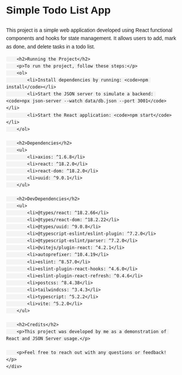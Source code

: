<!DOCTYPE html>
<html lang="en">
<head>
    <meta charset="UTF-8">
    <meta name="viewport" content="width=device-width, initial-scale=1.0">
    <title>Simple Todo List App</title>
    <style>
        body {
            font-family: Arial, sans-serif;
            line-height: 1.6;
            margin: 0;
            padding: 0;
        }
        .container {
            max-width: 800px;
            margin: 0 auto;
            padding: 20px;
        }
        h1, h2 {
            margin-bottom: 20px;
        }
        ul {
            list-style-type: none;
            padding: 0;
        }
        li {
            margin-bottom: 10px;
        }
        code {
            background-color: #f4f4f4;
            padding: 5px;
            border-radius: 4px;
        }
    </style>
</head>
<body>
    <div class="container">
        <h1>Simple Todo List App</h1>
        <p>This project is a simple web application developed using React functional components and hooks for state management. It allows users to add, mark as done, and delete tasks in a todo list.</p>

        <h2>Running the Project</h2>
        <p>To run the project, follow these steps:</p>
        <ol>
            <li>Install dependencies by running: <code>npm install</code></li>
            <li>Start the JSON server to simulate a backend: <code>npx json-server --watch data/db.json --port 3001</code></li>
            <li>Start the React application: <code>npm start</code></li>
        </ol>

        <h2>Dependencies</h2>
        <ul>
            <li>axios: ^1.6.8</li>
            <li>react: ^18.2.0</li>
            <li>react-dom: ^18.2.0</li>
            <li>uuid: ^9.0.1</li>
        </ul>

        <h2>DevDependencies</h2>
        <ul>
            <li>@types/react: ^18.2.66</li>
            <li>@types/react-dom: ^18.2.22</li>
            <li>@types/uuid: ^9.0.8</li>
            <li>@typescript-eslint/eslint-plugin: ^7.2.0</li>
            <li>@typescript-eslint/parser: ^7.2.0</li>
            <li>@vitejs/plugin-react: ^4.2.1</li>
            <li>autoprefixer: ^10.4.19</li>
            <li>eslint: ^8.57.0</li>
            <li>eslint-plugin-react-hooks: ^4.6.0</li>
            <li>eslint-plugin-react-refresh: ^0.4.6</li>
            <li>postcss: ^8.4.38</li>
            <li>tailwindcss: ^3.4.3</li>
            <li>typescript: ^5.2.2</li>
            <li>vite: ^5.2.0</li>
        </ul>

        <h2>Credits</h2>
        <p>This project was developed by me as a demonstration of React and JSON Server usage.</p>

        <p>Feel free to reach out with any questions or feedback!</p>
    </div>
</body>
</html>
